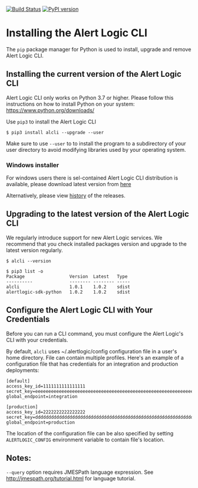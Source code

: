 [![Build Status](https://travis-ci.com/alertlogic/alcli.svg?branch=master)](https://travis-ci.com/alertlogic/alcli)
[![PyPI version](https://badge.fury.io/py/alcli.svg)](https://badge.fury.io/py/alcli)

# Installing the Alert Logic CLI
The `pip` package manager for Python is used to install, upgrade and remove Alert Logic CLI.

## **Installing the current version of the Alert Logic CLI**

Alert Logic CLI only works on Python 3.7 or higher. 
Please follow this instructions on how to install Python on your system: <https://www.python.org/downloads/>


Use `pip3` to install the Alert Logic CLI

    $ pip3 install alcli --upgrade --user


Make sure to use `--user` to to install the program to a subdirectory of your user directory to avoid modifying libraries used by your operating system.

### Windows installer

For windows users there is sel-contained Alert Logic CLI distribution is available, please download latest version from [here](http://github.com/alertlogic/alcli/releases/latest/download/alcli_setup.exe)

Alternatively, please view [history](https://github.com/alertlogic/alcli/releases/) of the releases. 

## **Upgrading to the latest version of the Alert Logic CLI**
We regularly introduce support for new Alert Logic services.
We recommend that you check installed packages version and upgrade to the latest version regularly.

    $ alcli --version
    
	$ pip3 list -o
	Package    				Version  Latest   Type 
	---------- 				-------- -------- -----
	alcli     				1.0.1 	 1.0.2 	  sdist
	alertlogic-sdk-python   1.0.2 	 1.0.2    sdist
	
## Configure the Alert Logic CLI with Your Credentials
Before you can run a CLI command, you must configure the Alert Logic's CLI with your credentials.

By default, `alcli` uses ~/.alertlogic/config configuration file in a user's home directory. File can contain multiple profiles. Here's an example of a configuration file that has credentials for an integration and production deployments:

    [default]
	access_key_id=1111111111111111
	secret_key=eeeeeeeeeeeeeeeeeeeeeeeeeeeeeeeeeeeeeeeeeeeeeeeeeeeeeeeeeeeeeeee
	global_endpoint=integration
	
	[production]
	access_key_id=2222222222222222
	secret_key=dddddddddddddddddddddddddddddddddddddddddddddddddddddddddddddddd
	global_endpoint=production


The location of the configuration file can be also specified by setting `ALERTLOGIC_CONFIG` environment variable to contain file's location.

## Notes:
`--query` option requires JMESPath language expression. See 
<http://jmespath.org/tutorial.html> for language tutorial.

